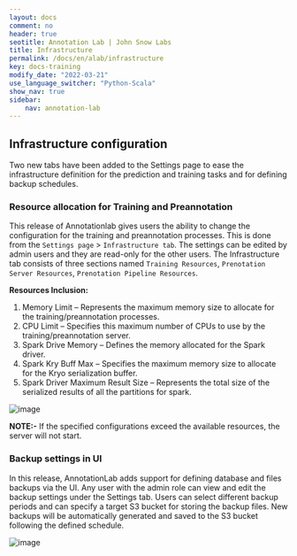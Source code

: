 ```yaml
---
layout: docs
comment: no
header: true
seotitle: Annotation Lab | John Snow Labs
title: Infrastructure
permalink: /docs/en/alab/infrastructure
key: docs-training
modify_date: "2022-03-21"
use_language_switcher: "Python-Scala"
show_nav: true
sidebar:
    nav: annotation-lab
---
```


## Infrastructure configuration

 Two new tabs have been added to the Settings page to ease the infrastructure definition for the prediction and training tasks and for defining backup schedules. 

### Resource allocation for Training and Preannotation 

This release of Annotationlab gives users the ability to change the configuration for the training and preannotation processes. This is done from the `Settings page` > `Infrastructure tab`. The settings can be edited by admin users and they are read-only for the other users. The Infrastructure tab consists of three sections named `Training Resources`, `Prenotation Server Resources`, `Prenotation Pipeline Resources`.

**Resources Inclusion:**
1.  Memory Limit – Represents the maximum memory size to allocate for the training/preannotation processes.
2.  CPU Limit – Specifies this maximum number of CPUs to use by the training/preannotation server.
3.  Spark Drive Memory – Defines the memory allocated for the Spark driver.
4.  Spark Kry Buff Max – Specifies the maximum memory size to allocate for the Kryo serialization buffer.
5.  Spark Driver Maximum Result Size – Represents the total size of the serialized results of all the partitions for spark.

 ![image](https://user-images.githubusercontent.com/73094423/158771801-e6155f07-4aaa-4a2d-8683-b5d42d8509a1.png)

**NOTE:-** If the specified configurations exceed the available resources, the server will not start.
 
### Backup settings in UI
In this release, AnnotationLab adds support for defining database and files backups via the UI. Any user with the admin role can view and edit the backup settings under the Settings tab. Users can select different backup periods and can specify a target S3 bucket for storing the backup files. New backups will be automatically generated and saved to the S3 bucket following the defined schedule. 
 
 ![image](https://user-images.githubusercontent.com/73094423/158530658-89adf6c2-70c0-489a-868d-5b17e5c71ee7.png)